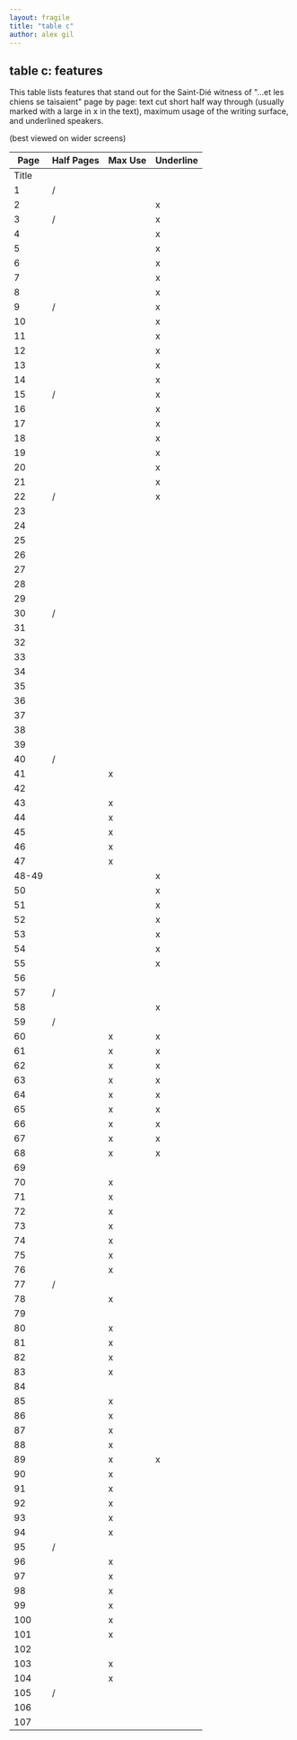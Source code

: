 ```yaml
---
layout: fragile
title: "table c"
author: alex gil
---
```


## table c: features
This table lists features that stand out for the Saint-Dié witness of "...et les chiens se taisaient" page by page: text cut short half way through (usually marked with a large in x in the text), maximum usage of the writing surface, and underlined speakers.

(best viewed on wider screens)

| Page  | Half Pages | Max Use  | Underline   | 
|-------|------------|----------|-------------| 
| Title |            |          |             | 
| 1     | /          |          |             | 
| 2     |            |          | x           | 
| 3     | /          |          | x           | 
| 4     |            |          | x           | 
| 5     |            |          | x           | 
| 6     |            |          | x           | 
| 7     |            |          | x           | 
| 8     |            |          | x           | 
| 9     | /          |          | x           | 
| 10    |            |          | x           | 
| 11    |            |          | x           | 
| 12    |            |          | x           | 
| 13    |            |          | x           | 
| 14    |            |          | x           | 
| 15    | /          |          | x           | 
| 16    |            |          | x           | 
| 17    |            |          | x           | 
| 18    |            |          | x           | 
| 19    |            |          | x           | 
| 20    |            |          | x           | 
| 21    |            |          | x           | 
| 22    | /          |          | x           | 
| 23    |            |          |             | 
| 24    |            |          |             | 
| 25    |            |          |             | 
| 26    |            |          |             | 
| 27    |            |          |             | 
| 28    |            |          |             | 
| 29    |            |          |             | 
| 30    | /          |          |             | 
| 31    |            |          |             | 
| 32    |            |          |             | 
| 33    |            |          |             | 
| 34    |            |          |             | 
| 35    |            |          |             | 
| 36    |            |          |             | 
| 37    |            |          |             | 
| 38    |            |          |             | 
| 39    |            |          |             | 
| 40    | /          |          |             | 
| 41    |            | x        |             | 
| 42    |            |          |             | 
| 43    |            | x        |             | 
| 44    |            | x        |             | 
| 45    |            | x        |             | 
| 46    |            | x        |             | 
| 47    |            | x        |             | 
| 48-49 |            |          | x           | 
| 50    |            |          | x           | 
| 51    |            |          | x           | 
| 52    |            |          | x           | 
| 53    |            |          | x           | 
| 54    |            |          | x           | 
| 55    |            |          | x           | 
| 56    |            |          |             | 
| 57    | /          |          |             | 
| 58    |            |          | x           | 
| 59    | /          |          |             | 
| 60    |            | x        | x           | 
| 61    |            | x        | x           | 
| 62    |            | x        | x           | 
| 63    |            | x        | x           | 
| 64    |            | x        | x           | 
| 65    |            | x        | x           | 
| 66    |            | x        | x           | 
| 67    |            | x        | x           | 
| 68    |            | x        | x           | 
| 69    |            |          |             | 
| 70    |            | x        |             | 
| 71    |            | x        |             | 
| 72    |            | x        |             | 
| 73    |            | x        |             | 
| 74    |            | x        |             | 
| 75    |            | x        |             | 
| 76    |            | x        |             | 
| 77    | /          |          |             | 
| 78    |            | x        |             | 
| 79    |            |          |             | 
| 80    |            | x        |             | 
| 81    |            | x        |             | 
| 82    |            | x        |             | 
| 83    |            | x        |             | 
| 84    |            |          |             | 
| 85    |            | x        |             | 
| 86    |            | x        |             | 
| 87    |            | x        |             | 
| 88    |            | x        |             | 
| 89    |            | x        | x           | 
| 90    |            | x        |             | 
| 91    |            | x        |             | 
| 92    |            | x        |             | 
| 93    |            | x        |             | 
| 94    |            | x        |             | 
| 95    | /          |          |             | 
| 96    |            | x        |             | 
| 97    |            | x        |             | 
| 98    |            | x        |             | 
| 99    |            | x        |             | 
| 100   |            | x        |             | 
| 101   |            | x        |             | 
| 102   |            |          |             | 
| 103   |            | x        |             | 
| 104   |            | x        |             | 
| 105   | /          |          |             | 
| 106   |            |          |             | 
| 107   |            |          |             | 
